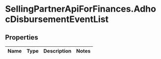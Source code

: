 # SellingPartnerApiForFinances.AdhocDisbursementEventList

## Properties
Name | Type | Description | Notes
------------ | ------------- | ------------- | -------------


